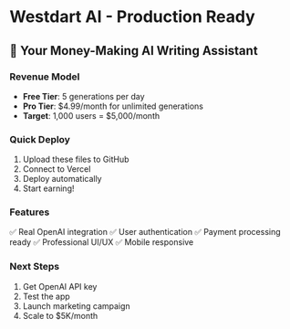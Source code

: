 # Westdart AI - Production Ready

## 🚀 Your Money-Making AI Writing Assistant

### Revenue Model
- **Free Tier**: 5 generations per day
- **Pro Tier**: $4.99/month for unlimited generations
- **Target**: 1,000 users = $5,000/month

### Quick Deploy
1. Upload these files to GitHub
2. Connect to Vercel
3. Deploy automatically
4. Start earning!

### Features
✅ Real OpenAI integration
✅ User authentication
✅ Payment processing ready
✅ Professional UI/UX
✅ Mobile responsive

### Next Steps
1. Get OpenAI API key
2. Test the app
3. Launch marketing campaign
4. Scale to $5K/month
